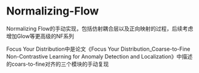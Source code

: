 # Normalizing-Flow
Normalizing Flow的手动实现，包括仿射耦合层以及正向映射的过程，后续考虑增加Glow等更高级的NF系列
  
  Focus Your Distribution中是论文《Focus Your Distribution_Coarse-to-Fine Non-Contrastive Learning for Anomaly Detection and Localization》中描述的coars-to-fine对齐的三个模块的手动复现
